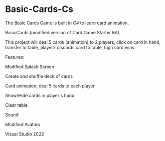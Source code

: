# Basic-Cards-Cs
The Basic Cards Game is built in C# to learn card animation.

BasicCards (modified version of Card Game Starter Kit)

This project will deal 5 cards (animation) to 2 players, click on card in hand, transfer to table, player2 discards card to table, high card wins.

Features:


Modified Splash Screen 

Create and shuffle deck of cards

Card animation, deal 5 cards to each player

Show/Hide cards in player's hand

Clear table

Sound

Modified Avatars

Visual Studio 2022

